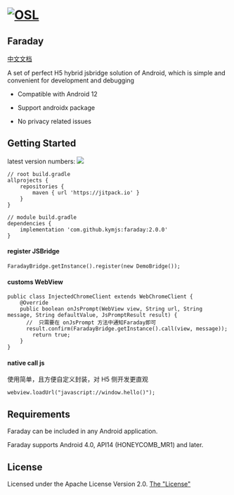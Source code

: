 [![OSL](https://kymjs.com/qiniu/image/logo3.png)](https://kymjs.com/works/)
=================


## Faraday

[中文文档](https://github.com/kymjs/Faraday/blob/master/Readme_zh.md)   

A set of perfect H5 hybrid jsbridge solution of Android, which is simple and convenient for development and debugging

* Compatible with Android 12

* Support androidx package

* No privacy related issues

## Getting Started

latest version numbers: [![](https://jitpack.io/v/kymjs/Faraday.svg)](https://jitpack.io/#kymjs/Faraday)

```
// root build.gradle
allprojects {
    repositories {
        maven { url 'https://jitpack.io' }
    }
}

// module build.gradle
dependencies {
    implementation 'com.github.kymjs:faraday:2.0.0'
}
```  

#### register JSBridge

```
FaradayBridge.getInstance().register(new DemoBridge());
```

#### customs WebView

```
public class InjectedChromeClient extends WebChromeClient {
    @Override
    public boolean onJsPrompt(WebView view, String url, String message, String defaultValue, JsPromptResult result) {
      //  只需要在 onJsPrompt 方法中通知Faraday即可
      result.confirm(FaradayBridge.getInstance().call(view, message));
        return true;
    }
}
```

#### native call js

使用简单，且方便自定义封装，对 H5 侧开发更直观  

```
webview.loadUrl("javascript://window.hello()");
```



## Requirements

Faraday can be included in any Android application.  

Faraday supports Android 4.0, API14 (HONEYCOMB_MR1) and later.  

## License

Licensed under the Apache License Version 2.0.  [The "License"](http://www.apache.org/licenses/LICENSE-2.0)  
